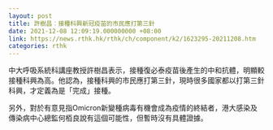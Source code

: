 ```yaml
---
layout: post
title: 許樹昌︰接種科興新冠疫苗的市民應打第三針
date: 2021-12-08 12:09:19.000000000 +08:00
link: https://news.rthk.hk/rthk/ch/component/k2/1623295-20211208.htm
categories: rthk
---
```


中大呼吸系統科講座教授許樹昌表示，接種復必泰疫苗後產生的中和抗體，明顯較接種科興為高。他認為，接種科興的市民應打第三針，現時很多國家都以打第三針科興，才定義為是「完成」接種。

另外，對於有意見指Omicron新變種病毒有機會成為疫情的終結者，港大感染及傳染病中心總監何栢良說有這個可能性，但暫時沒有具體證據。
